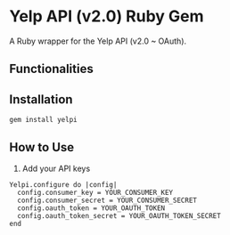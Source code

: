 # Yelp API (v2.0) Ruby Gem
A Ruby wrapper for the Yelp API (v2.0 ~ OAuth). 

## Functionalities


## Installation
    gem install yelpi

## How to Use

  1. Add your API keys

    Yelpi.configure do |config|
      config.consumer_key = YOUR_CONSUMER_KEY
      config.consumer_secret = YOUR_CONSUMER_SECRET
      config.oauth_token = YOUR_OAUTH_TOKEN
      config.oauth_token_secret = YOUR_OAUTH_TOKEN_SECRET
    end


